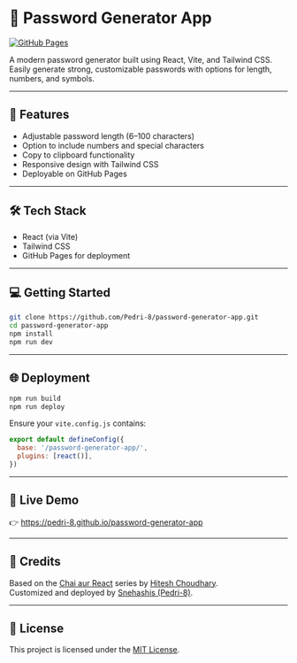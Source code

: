 # 🔐 Password Generator App

[![GitHub Pages](https://img.shields.io/badge/Live%20Demo-Click%20Here-blue?logo=github)](https://pedri-8.github.io/password-generator-app)

A modern password generator built using React, Vite, and Tailwind CSS. Easily generate strong, customizable passwords with options for length, numbers, and symbols.

---

## 🚀 Features

- Adjustable password length (6–100 characters)
- Option to include numbers and special characters
- Copy to clipboard functionality
- Responsive design with Tailwind CSS
- Deployable on GitHub Pages

---

## 🛠 Tech Stack

- React (via Vite)
- Tailwind CSS
- GitHub Pages for deployment

---

## 💻 Getting Started

```bash
git clone https://github.com/Pedri-8/password-generator-app.git
cd password-generator-app
npm install
npm run dev
```

---

## 🌐 Deployment

```bash
npm run build
npm run deploy
```

Ensure your `vite.config.js` contains:

```js
export default defineConfig({
  base: '/password-generator-app/',
  plugins: [react()],
})
```

---

## 🔗 Live Demo

👉 https://pedri-8.github.io/password-generator-app

---

## 🙌 Credits

Based on the [Chai aur React](https://github.com/hiteshchoudhary/chai-aur-react/tree/main/05passwordGenerator) series by [Hitesh Choudhary](https://github.com/hiteshchoudhary).  
Customized and deployed by [Snehashis (Pedri-8)](https://github.com/Pedri-8).

---

## 📄 License

This project is licensed under the [MIT License](LICENSE).

